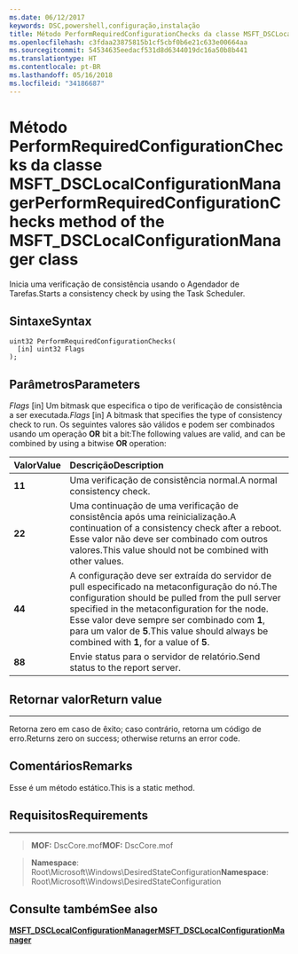 ```yaml
---
ms.date: 06/12/2017
keywords: DSC,powershell,configuração,instalação
title: Método PerformRequiredConfigurationChecks da classe MSFT_DSCLocalConfigurationManager
ms.openlocfilehash: c3fdaa23875815b1cf5cbf0b6e21c633e00664aa
ms.sourcegitcommit: 54534635eedacf531d8d6344019dc16a50b8b441
ms.translationtype: HT
ms.contentlocale: pt-BR
ms.lasthandoff: 05/16/2018
ms.locfileid: "34186687"
---
```

# <a name="performrequiredconfigurationchecks-method-of-the-msftdsclocalconfigurationmanager-class"></a><span data-ttu-id="30f16-103">Método PerformRequiredConfigurationChecks da classe MSFT_DSCLocalConfigurationManager</span><span class="sxs-lookup"><span data-stu-id="30f16-103">PerformRequiredConfigurationChecks method of the MSFT_DSCLocalConfigurationManager class</span></span>

<span data-ttu-id="30f16-104">Inicia uma verificação de consistência usando o Agendador de Tarefas.</span><span class="sxs-lookup"><span data-stu-id="30f16-104">Starts a consistency check by using the Task Scheduler.</span></span>

<a name="syntax"></a><span data-ttu-id="30f16-105">Sintaxe</span><span class="sxs-lookup"><span data-stu-id="30f16-105">Syntax</span></span>
------

```mof
uint32 PerformRequiredConfigurationChecks(
  [in] uint32 Flags
);
```

<a name="parameters"></a><span data-ttu-id="30f16-106">Parâmetros</span><span class="sxs-lookup"><span data-stu-id="30f16-106">Parameters</span></span>
----------

<span data-ttu-id="30f16-107">*Flags* \[in\] Um bitmask que especifica o tipo de verificação de consistência a ser executada.</span><span class="sxs-lookup"><span data-stu-id="30f16-107">*Flags* \[in\] A bitmask that specifies the type of consistency check to run.</span></span> <span data-ttu-id="30f16-108">Os seguintes valores são válidos e podem ser combinados usando um operação **OR** bit a bit:</span><span class="sxs-lookup"><span data-stu-id="30f16-108">The following values are valid, and can be combined by using a bitwise **OR** operation:</span></span>

|<span data-ttu-id="30f16-109">Valor</span><span class="sxs-lookup"><span data-stu-id="30f16-109">Value</span></span> |<span data-ttu-id="30f16-110">Descrição</span><span class="sxs-lookup"><span data-stu-id="30f16-110">Description</span></span> |
|:--- |:---|
|<span data-ttu-id="30f16-111">**1**</span><span class="sxs-lookup"><span data-stu-id="30f16-111">**1**</span></span> | <span data-ttu-id="30f16-112">Uma verificação de consistência normal.</span><span class="sxs-lookup"><span data-stu-id="30f16-112">A normal consistency check.</span></span> |
|<span data-ttu-id="30f16-113">**2**</span><span class="sxs-lookup"><span data-stu-id="30f16-113">**2**</span></span> | <span data-ttu-id="30f16-114">Uma continuação de uma verificação de consistência após uma reinicialização.</span><span class="sxs-lookup"><span data-stu-id="30f16-114">A continuation of a consistency check after a reboot.</span></span> <span data-ttu-id="30f16-115">Esse valor não deve ser combinado com outros valores.</span><span class="sxs-lookup"><span data-stu-id="30f16-115">This value should not be combined with other values.</span></span> |
|<span data-ttu-id="30f16-116">**4**</span><span class="sxs-lookup"><span data-stu-id="30f16-116">**4**</span></span> | <span data-ttu-id="30f16-117">A configuração deve ser extraída do servidor de pull especificado na metaconfiguração do nó.</span><span class="sxs-lookup"><span data-stu-id="30f16-117">The configuration should be pulled from the pull server specified in the metaconfiguration for the node.</span></span> <span data-ttu-id="30f16-118">Esse valor deve sempre ser combinado com **1**, para um valor de **5**.</span><span class="sxs-lookup"><span data-stu-id="30f16-118">This value should always be combined with **1**, for a value of **5**.</span></span> |
|<span data-ttu-id="30f16-119">**8**</span><span class="sxs-lookup"><span data-stu-id="30f16-119">**8**</span></span> | <span data-ttu-id="30f16-120">Envie status para o servidor de relatório.</span><span class="sxs-lookup"><span data-stu-id="30f16-120">Send status to the report server.</span></span> |

## <a name="return-value"></a><span data-ttu-id="30f16-121">Retornar valor</span><span class="sxs-lookup"><span data-stu-id="30f16-121">Return value</span></span>
------------

<span data-ttu-id="30f16-122">Retorna zero em caso de êxito; caso contrário, retorna um código de erro.</span><span class="sxs-lookup"><span data-stu-id="30f16-122">Returns zero on success; otherwise returns an error code.</span></span>

## <a name="remarks"></a><span data-ttu-id="30f16-123">Comentários</span><span class="sxs-lookup"><span data-stu-id="30f16-123">Remarks</span></span>

<span data-ttu-id="30f16-124">Esse é um método estático.</span><span class="sxs-lookup"><span data-stu-id="30f16-124">This is a static method.</span></span>

## <a name="requirements"></a><span data-ttu-id="30f16-125">Requisitos</span><span class="sxs-lookup"><span data-stu-id="30f16-125">Requirements</span></span>
------------
><span data-ttu-id="30f16-126">**MOF:** DscCore.mof</span><span class="sxs-lookup"><span data-stu-id="30f16-126">**MOF:** DscCore.mof</span></span>

><span data-ttu-id="30f16-127">**Namespace**: Root\Microsoft\Windows\DesiredStateConfiguration</span><span class="sxs-lookup"><span data-stu-id="30f16-127">**Namespace**: Root\Microsoft\Windows\DesiredStateConfiguration</span></span>


## <a name="see-also"></a><span data-ttu-id="30f16-128">Consulte também</span><span class="sxs-lookup"><span data-stu-id="30f16-128">See also</span></span>


[<span data-ttu-id="30f16-129">**MSFT_DSCLocalConfigurationManager**</span><span class="sxs-lookup"><span data-stu-id="30f16-129">**MSFT_DSCLocalConfigurationManager**</span></span>](msft-dsclocalconfigurationmanager.md)